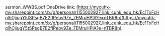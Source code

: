 sermon_WWBS.pdf OneDrive link: [https://mycuhk-my.sharepoint.com/:b:/g/personal/1155002927_link_cuhk_edu_hk/Ec1TxFcHqlhOjjugY5tSPsgB7E2fIPebv9Ze_7EMruHPlA?e=nTBR8n](https://mycuhk-my.sharepoint.com/:b:/g/personal/1155002927_link_cuhk_edu_hk/Ec1TxFcHqlhOjjugY5tSPsgB7E2fIPebv9Ze_7EMruHPlA?e=nTBR8n)

